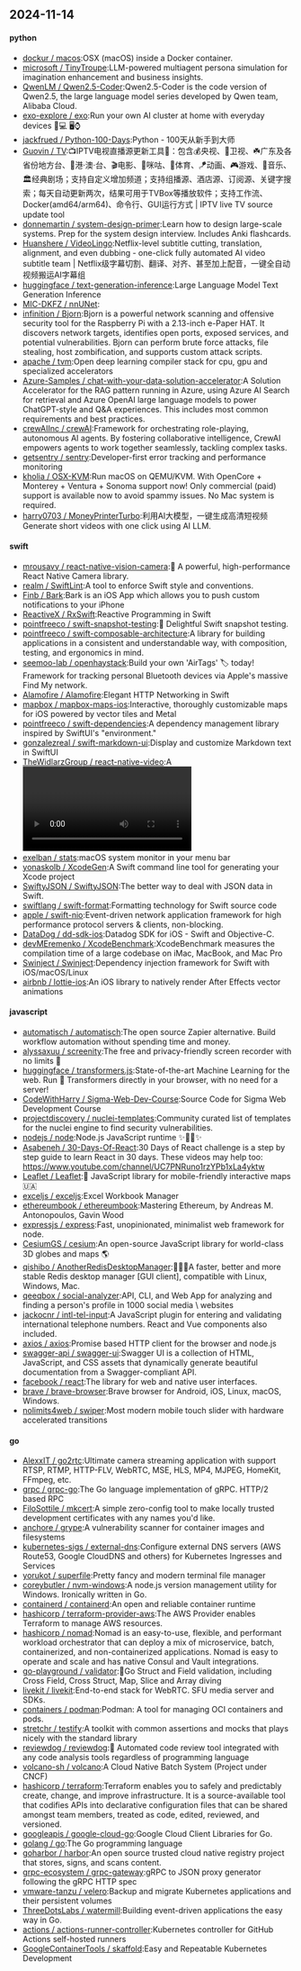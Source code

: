 ## 2024-11-14

#### python
* [dockur / macos](https://github.com/dockur/macos):OSX (macOS) inside a Docker container.
* [microsoft / TinyTroupe](https://github.com/microsoft/TinyTroupe):LLM-powered multiagent persona simulation for imagination enhancement and business insights.
* [QwenLM / Qwen2.5-Coder](https://github.com/QwenLM/Qwen2.5-Coder):Qwen2.5-Coder is the code version of Qwen2.5, the large language model series developed by Qwen team, Alibaba Cloud.
* [exo-explore / exo](https://github.com/exo-explore/exo):Run your own AI cluster at home with everyday devices 📱💻 🖥️⌚
* [jackfrued / Python-100-Days](https://github.com/jackfrued/Python-100-Days):Python - 100天从新手到大师
* [Guovin / TV](https://github.com/Guovin/TV):📺IPTV电视直播源更新工具🚀：包含💰央视、📡卫视、☘️广东及各省份地方台、🌊港·澳·台、🎬电影、🎥咪咕、🏀体育、🪁动画、🎮游戏、🎵音乐、🏛经典剧场；支持自定义增加频道；支持组播源、酒店源、订阅源、关键字搜索；每天自动更新两次，结果可用于TVBox等播放软件；支持工作流、Docker(amd64/arm64)、命令行、GUI运行方式 | IPTV live TV source update tool
* [donnemartin / system-design-primer](https://github.com/donnemartin/system-design-primer):Learn how to design large-scale systems. Prep for the system design interview. Includes Anki flashcards.
* [Huanshere / VideoLingo](https://github.com/Huanshere/VideoLingo):Netflix-level subtitle cutting, translation, alignment, and even dubbing - one-click fully automated AI video subtitle team | Netflix级字幕切割、翻译、对齐、甚至加上配音，一键全自动视频搬运AI字幕组
* [huggingface / text-generation-inference](https://github.com/huggingface/text-generation-inference):Large Language Model Text Generation Inference
* [MIC-DKFZ / nnUNet](https://github.com/MIC-DKFZ/nnUNet):
* [infinition / Bjorn](https://github.com/infinition/Bjorn):Bjorn is a powerful network scanning and offensive security tool for the Raspberry Pi with a 2.13-inch e-Paper HAT. It discovers network targets, identifies open ports, exposed services, and potential vulnerabilities. Bjorn can perform brute force attacks, file stealing, host zombification, and supports custom attack scripts.
* [apache / tvm](https://github.com/apache/tvm):Open deep learning compiler stack for cpu, gpu and specialized accelerators
* [Azure-Samples / chat-with-your-data-solution-accelerator](https://github.com/Azure-Samples/chat-with-your-data-solution-accelerator):A Solution Accelerator for the RAG pattern running in Azure, using Azure AI Search for retrieval and Azure OpenAI large language models to power ChatGPT-style and Q&A experiences. This includes most common requirements and best practices.
* [crewAIInc / crewAI](https://github.com/crewAIInc/crewAI):Framework for orchestrating role-playing, autonomous AI agents. By fostering collaborative intelligence, CrewAI empowers agents to work together seamlessly, tackling complex tasks.
* [getsentry / sentry](https://github.com/getsentry/sentry):Developer-first error tracking and performance monitoring
* [kholia / OSX-KVM](https://github.com/kholia/OSX-KVM):Run macOS on QEMU/KVM. With OpenCore + Monterey + Ventura + Sonoma support now! Only commercial (paid) support is available now to avoid spammy issues. No Mac system is required.
* [harry0703 / MoneyPrinterTurbo](https://github.com/harry0703/MoneyPrinterTurbo):利用AI大模型，一键生成高清短视频 Generate short videos with one click using AI LLM.

#### swift
* [mrousavy / react-native-vision-camera](https://github.com/mrousavy/react-native-vision-camera):📸 A powerful, high-performance React Native Camera library.
* [realm / SwiftLint](https://github.com/realm/SwiftLint):A tool to enforce Swift style and conventions.
* [Finb / Bark](https://github.com/Finb/Bark):Bark is an iOS App which allows you to push custom notifications to your iPhone
* [ReactiveX / RxSwift](https://github.com/ReactiveX/RxSwift):Reactive Programming in Swift
* [pointfreeco / swift-snapshot-testing](https://github.com/pointfreeco/swift-snapshot-testing):📸 Delightful Swift snapshot testing.
* [pointfreeco / swift-composable-architecture](https://github.com/pointfreeco/swift-composable-architecture):A library for building applications in a consistent and understandable way, with composition, testing, and ergonomics in mind.
* [seemoo-lab / openhaystack](https://github.com/seemoo-lab/openhaystack):Build your own 'AirTags' 🏷 today! Framework for tracking personal Bluetooth devices via Apple's massive Find My network.
* [Alamofire / Alamofire](https://github.com/Alamofire/Alamofire):Elegant HTTP Networking in Swift
* [mapbox / mapbox-maps-ios](https://github.com/mapbox/mapbox-maps-ios):Interactive, thoroughly customizable maps for iOS powered by vector tiles and Metal
* [pointfreeco / swift-dependencies](https://github.com/pointfreeco/swift-dependencies):A dependency management library inspired by SwiftUI's "environment."
* [gonzalezreal / swift-markdown-ui](https://github.com/gonzalezreal/swift-markdown-ui):Display and customize Markdown text in SwiftUI
* [TheWidlarzGroup / react-native-video](https://github.com/TheWidlarzGroup/react-native-video):A <Video /> component for react-native
* [exelban / stats](https://github.com/exelban/stats):macOS system monitor in your menu bar
* [yonaskolb / XcodeGen](https://github.com/yonaskolb/XcodeGen):A Swift command line tool for generating your Xcode project
* [SwiftyJSON / SwiftyJSON](https://github.com/SwiftyJSON/SwiftyJSON):The better way to deal with JSON data in Swift.
* [swiftlang / swift-format](https://github.com/swiftlang/swift-format):Formatting technology for Swift source code
* [apple / swift-nio](https://github.com/apple/swift-nio):Event-driven network application framework for high performance protocol servers & clients, non-blocking.
* [DataDog / dd-sdk-ios](https://github.com/DataDog/dd-sdk-ios):Datadog SDK for iOS - Swift and Objective-C.
* [devMEremenko / XcodeBenchmark](https://github.com/devMEremenko/XcodeBenchmark):XcodeBenchmark measures the compilation time of a large codebase on iMac, MacBook, and Mac Pro
* [Swinject / Swinject](https://github.com/Swinject/Swinject):Dependency injection framework for Swift with iOS/macOS/Linux
* [airbnb / lottie-ios](https://github.com/airbnb/lottie-ios):An iOS library to natively render After Effects vector animations

#### javascript
* [automatisch / automatisch](https://github.com/automatisch/automatisch):The open source Zapier alternative. Build workflow automation without spending time and money.
* [alyssaxuu / screenity](https://github.com/alyssaxuu/screenity):The free and privacy-friendly screen recorder with no limits 🎥
* [huggingface / transformers.js](https://github.com/huggingface/transformers.js):State-of-the-art Machine Learning for the web. Run 🤗 Transformers directly in your browser, with no need for a server!
* [CodeWithHarry / Sigma-Web-Dev-Course](https://github.com/CodeWithHarry/Sigma-Web-Dev-Course):Source Code for Sigma Web Development Course
* [projectdiscovery / nuclei-templates](https://github.com/projectdiscovery/nuclei-templates):Community curated list of templates for the nuclei engine to find security vulnerabilities.
* [nodejs / node](https://github.com/nodejs/node):Node.js JavaScript runtime ✨🐢🚀✨
* [Asabeneh / 30-Days-Of-React](https://github.com/Asabeneh/30-Days-Of-React):30 Days of React challenge is a step by step guide to learn React in 30 days. These videos may help too: https://www.youtube.com/channel/UC7PNRuno1rzYPb1xLa4yktw
* [Leaflet / Leaflet](https://github.com/Leaflet/Leaflet):🍃 JavaScript library for mobile-friendly interactive maps 🇺🇦
* [exceljs / exceljs](https://github.com/exceljs/exceljs):Excel Workbook Manager
* [ethereumbook / ethereumbook](https://github.com/ethereumbook/ethereumbook):Mastering Ethereum, by Andreas M. Antonopoulos, Gavin Wood
* [expressjs / express](https://github.com/expressjs/express):Fast, unopinionated, minimalist web framework for node.
* [CesiumGS / cesium](https://github.com/CesiumGS/cesium):An open-source JavaScript library for world-class 3D globes and maps 🌎
* [qishibo / AnotherRedisDesktopManager](https://github.com/qishibo/AnotherRedisDesktopManager):🚀🚀🚀A faster, better and more stable Redis desktop manager [GUI client], compatible with Linux, Windows, Mac.
* [qeeqbox / social-analyzer](https://github.com/qeeqbox/social-analyzer):API, CLI, and Web App for analyzing and finding a person's profile in 1000 social media \ websites
* [jackocnr / intl-tel-input](https://github.com/jackocnr/intl-tel-input):A JavaScript plugin for entering and validating international telephone numbers. React and Vue components also included.
* [axios / axios](https://github.com/axios/axios):Promise based HTTP client for the browser and node.js
* [swagger-api / swagger-ui](https://github.com/swagger-api/swagger-ui):Swagger UI is a collection of HTML, JavaScript, and CSS assets that dynamically generate beautiful documentation from a Swagger-compliant API.
* [facebook / react](https://github.com/facebook/react):The library for web and native user interfaces.
* [brave / brave-browser](https://github.com/brave/brave-browser):Brave browser for Android, iOS, Linux, macOS, Windows.
* [nolimits4web / swiper](https://github.com/nolimits4web/swiper):Most modern mobile touch slider with hardware accelerated transitions

#### go
* [AlexxIT / go2rtc](https://github.com/AlexxIT/go2rtc):Ultimate camera streaming application with support RTSP, RTMP, HTTP-FLV, WebRTC, MSE, HLS, MP4, MJPEG, HomeKit, FFmpeg, etc.
* [grpc / grpc-go](https://github.com/grpc/grpc-go):The Go language implementation of gRPC. HTTP/2 based RPC
* [FiloSottile / mkcert](https://github.com/FiloSottile/mkcert):A simple zero-config tool to make locally trusted development certificates with any names you'd like.
* [anchore / grype](https://github.com/anchore/grype):A vulnerability scanner for container images and filesystems
* [kubernetes-sigs / external-dns](https://github.com/kubernetes-sigs/external-dns):Configure external DNS servers (AWS Route53, Google CloudDNS and others) for Kubernetes Ingresses and Services
* [yorukot / superfile](https://github.com/yorukot/superfile):Pretty fancy and modern terminal file manager
* [coreybutler / nvm-windows](https://github.com/coreybutler/nvm-windows):A node.js version management utility for Windows. Ironically written in Go.
* [containerd / containerd](https://github.com/containerd/containerd):An open and reliable container runtime
* [hashicorp / terraform-provider-aws](https://github.com/hashicorp/terraform-provider-aws):The AWS Provider enables Terraform to manage AWS resources.
* [hashicorp / nomad](https://github.com/hashicorp/nomad):Nomad is an easy-to-use, flexible, and performant workload orchestrator that can deploy a mix of microservice, batch, containerized, and non-containerized applications. Nomad is easy to operate and scale and has native Consul and Vault integrations.
* [go-playground / validator](https://github.com/go-playground/validator):💯Go Struct and Field validation, including Cross Field, Cross Struct, Map, Slice and Array diving
* [livekit / livekit](https://github.com/livekit/livekit):End-to-end stack for WebRTC. SFU media server and SDKs.
* [containers / podman](https://github.com/containers/podman):Podman: A tool for managing OCI containers and pods.
* [stretchr / testify](https://github.com/stretchr/testify):A toolkit with common assertions and mocks that plays nicely with the standard library
* [reviewdog / reviewdog](https://github.com/reviewdog/reviewdog):🐶 Automated code review tool integrated with any code analysis tools regardless of programming language
* [volcano-sh / volcano](https://github.com/volcano-sh/volcano):A Cloud Native Batch System (Project under CNCF)
* [hashicorp / terraform](https://github.com/hashicorp/terraform):Terraform enables you to safely and predictably create, change, and improve infrastructure. It is a source-available tool that codifies APIs into declarative configuration files that can be shared amongst team members, treated as code, edited, reviewed, and versioned.
* [googleapis / google-cloud-go](https://github.com/googleapis/google-cloud-go):Google Cloud Client Libraries for Go.
* [golang / go](https://github.com/golang/go):The Go programming language
* [goharbor / harbor](https://github.com/goharbor/harbor):An open source trusted cloud native registry project that stores, signs, and scans content.
* [grpc-ecosystem / grpc-gateway](https://github.com/grpc-ecosystem/grpc-gateway):gRPC to JSON proxy generator following the gRPC HTTP spec
* [vmware-tanzu / velero](https://github.com/vmware-tanzu/velero):Backup and migrate Kubernetes applications and their persistent volumes
* [ThreeDotsLabs / watermill](https://github.com/ThreeDotsLabs/watermill):Building event-driven applications the easy way in Go.
* [actions / actions-runner-controller](https://github.com/actions/actions-runner-controller):Kubernetes controller for GitHub Actions self-hosted runners
* [GoogleContainerTools / skaffold](https://github.com/GoogleContainerTools/skaffold):Easy and Repeatable Kubernetes Development
